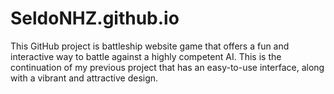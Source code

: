 # SeldoNHZ.github.io
This GitHub project is battleship website game that offers a fun and interactive way to battle against a highly competent AI. This is the continuation of my previous project that has an easy-to-use interface, along with a vibrant and attractive design.
